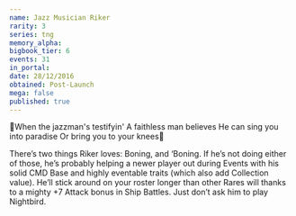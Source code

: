 ```yaml
---
name: Jazz Musician Riker
rarity: 3
series: tng
memory_alpha:
bigbook_tier: 6
events: 31
in_portal:
date: 28/12/2016
obtained: Post-Launch
mega: false
published: true
---
```


🎵When the jazzman's testifyin'
A faithless man believes
He can sing you into paradise
Or bring you to your knees🎵

There’s two things Riker loves: Boning, and ‘Boning. If he’s not doing either of those, he’s probably helping a newer player out during Events with his solid CMD Base and highly eventable traits (which also add Collection value). He’ll stick around on your roster longer than other Rares will thanks to a mighty +7 Attack bonus in Ship Battles. Just don’t ask him to play Nightbird.
